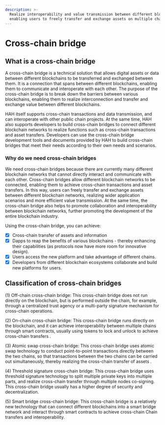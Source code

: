 ```yaml
---
description: >-
  Realize interoperability and value transmission between different blockchains,
  enabling users to freely transfer and exchange assets on multiple chains.
---
```


# Cross-chain bridge

## What is a cross-chain bridge

A cross-chain bridge is a technical solution that allows digital assets or data between different blockchains to be transferred and exchanged between them. It is a connection that spans between different blockchains, enabling them to communicate and interoperate with each other. The purpose of the cross-chain bridge is to break down the barriers between various blockchains, enabling them to realize interconnection and transfer and exchange value between different blockchains.

HAH itself supports cross-chain transactions and data transmission, and can interoperate with other public chain projects. At the same time, HAH also supports developers to build cross-chain bridges to connect different blockchain networks to realize functions such as cross-chain transactions and asset transfers. Developers can use the cross-chain bridge development tools and documents provided by HAH to build cross-chain bridges that meet their needs according to their own needs and scenarios.

### Why do we need cross-chain bridges

We need cross-chain bridges because there are currently many different blockchain networks that cannot directly interact and communicate with each other. Cross-chain bridges allow different blockchain networks to be connected, enabling them to achieve cross-chain transactions and asset transfers. In this way, users can freely transfer and exchange assets between different blockchain networks, realizing wider application scenarios and more efficient value transmission. At the same time, the cross-chain bridge also helps to promote collaboration and interoperability between blockchain networks, further promoting the development of the entire blockchain industry.

Using the cross-chain bridge, you can achieve:

* [x] Cross-chain transfer of assets and information
* [x] Dapps to reap the benefits of various blockchains - thereby enhancing their capabilities (as protocols now have more room for innovative design).
* [x] Users access the new platform and take advantage of different chains.
* [x] Developers from different blockchain ecosystems collaborate and build new platforms for users.

## Classification of cross-chain bridges

(1) Off-chain cross-chain bridge: This cross-chain bridge does not run directly on the blockchain, but is performed outside the chain, for example, through a centralized trust agency or a multi-party signature mechanism for cross-chain operations.

(2) On-chain cross-chain bridge: This cross-chain bridge runs directly on the blockchain, and it can achieve interoperability between multiple chains through smart contracts, usually using tokens to lock and unlock to achieve cross-chain transfers .

(3) Atomic swap cross-chain bridge: This cross-chain bridge uses atomic swap technology to conduct point-to-point transactions directly between the two chains, so that transactions between the two chains can be carried out simultaneously, thereby realizing the cross-chain transfer of assets .

(4) Threshold signature cross-chain bridge: This cross-chain bridge uses threshold signature technology to split multiple private keys into multiple parts, and realize cross-chain transfer through multiple nodes co-signing. This cross-chain bridge usually has a higher degree of security and decentralization.

(5) Smart bridge cross-chain bridge: This cross-chain bridge is a relatively new technology that can connect different blockchains into a smart bridge network and interact through smart contracts to achieve cross-chain Chain transfers and interoperability.
